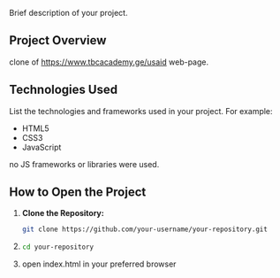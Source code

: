 Brief description of your project.

## Project Overview

clone of https://www.tbcacademy.ge/usaid web-page.

## Technologies Used

List the technologies and frameworks used in your project. For example:
- HTML5
- CSS3
- JavaScript

no JS frameworks or libraries were used.

## How to Open the Project

1. **Clone the Repository:**
   ```bash
   git clone https://github.com/your-username/your-repository.git

2. ```bash
   cd your-repository

3. open index.html in your preferred browser 
